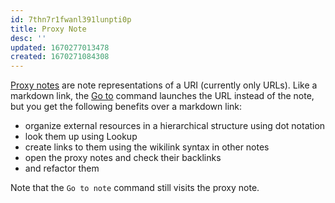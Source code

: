 ```yaml
---
id: 7thn7r1fwanl391lunpti0p
title: Proxy Note
desc: ''
updated: 1670277013478
created: 1670271084308
---
```


[Proxy notes](https://wiki.dendron.so/notes/ns09dicjf4pz3lcu8aowbfa/) are note representations of a URI (currently only URLs). Like a markdown link, the [Go to](https://wiki.dendron.so/notes/3d4lr7glouhrvpd7y9t76bf/) command launches the URL instead of the note, but you get the following benefits over a markdown link:

- organize external resources in a hierarchical structure using dot notation
- look them up using Lookup
- create links to them using the wikilink syntax in other notes
- open the proxy notes and check their backlinks
- and refactor them

Note that the `Go to note` command still visits the proxy note.